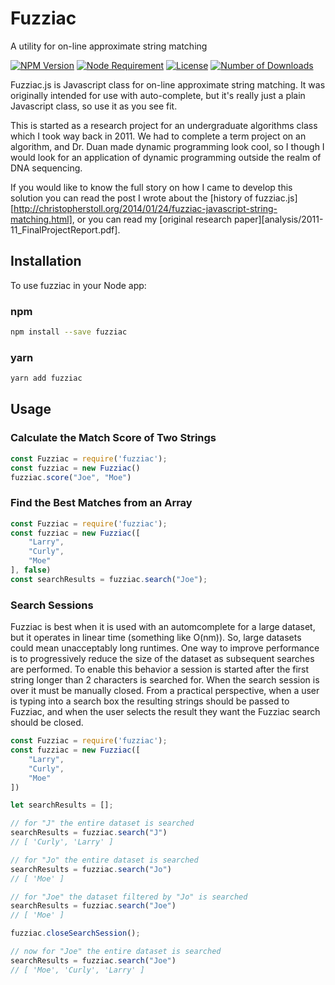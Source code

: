 # Fuzziac

A utility for on-line approximate string matching

<!-- [START badges] -->
[![NPM Version](https://img.shields.io/npm/v/fuzziac.svg)](https://www.npmjs.com/package/fuzziac)
[![Node Requirement](https://img.shields.io/node/v/fuzziac.svg)](https://www.npmjs.com/package/fuzziac)
[![License](https://img.shields.io/npm/l/fuzziac.svg)](https://github.com/skiplist-eng/fuzziac/blob/master/LICENSE)
[![Number of Downloads](https://img.shields.io/npm/dm/fuzziac.svg)](https://www.npmjs.com/package/fuzziac) 
<!-- [END badges] -->

Fuzziac.js is Javascript class for on-line approximate string matching. It was originally intended for use with auto-complete, but it's really just a plain Javascript class, so use it as you see fit.

This is started as a research project for an undergraduate algorithms class which I took way back in 2011. We had to complete a term project on an algorithm, and Dr. Duan made dynamic programming look cool, so I though I would look for an application of dynamic programming outside the realm of DNA sequencing.

If you would like to know the full story on how I came to develop this solution you can read the post I wrote about the [history of fuzziac.js][http://christopherstoll.org/2014/01/24/fuzziac-javascript-string-matching.html], or you can read my [original research paper][analysis/2011-11_FinalProjectReport.pdf].

## Installation  

To use fuzziac in your Node app:  

### npm

```bash
npm install --save fuzziac
```

### yarn

```bash
yarn add fuzziac
```

## Usage

### Calculate the Match Score of Two Strings

```javascript
const Fuzziac = require('fuzziac');
const fuzziac = new Fuzziac()
fuzziac.score("Joe", "Moe")
```

### Find the Best Matches from an Array

```javascript
const Fuzziac = require('fuzziac');
const fuzziac = new Fuzziac([
    "Larry",
    "Curly",
    "Moe"
], false)
const searchResults = fuzziac.search("Joe");
```

### Search Sessions

Fuzziac is best when it is used with an automcomplete for a large dataset, but it operates in linear time (something like O(nm)). So, large datasets could mean unacceptably long runtimes. One way to improve performance is to progressively reduce the size of the dataset as subsequent searches are performed. To enable this behavior a session is started after the first string longer than 2 characters is searched for. When the search session is over it must be manually closed. From a practical perspective, when a user is typing into a search box the resulting strings should be passed to Fuzziac, and when the user selects the result they want the Fuzziac search should be closed.

```javascript
const Fuzziac = require('fuzziac');
const fuzziac = new Fuzziac([
    "Larry",
    "Curly",
    "Moe"
])

let searchResults = [];

// for "J" the entire dataset is searched
searchResults = fuzziac.search("J")
// [ 'Curly', 'Larry' ]

// for "Jo" the entire dataset is searched
searchResults = fuzziac.search("Jo")
// [ 'Moe' ]

// for "Joe" the dataset filtered by "Jo" is searched
searchResults = fuzziac.search("Joe")
// [ 'Moe' ]

fuzziac.closeSearchSession();

// now for "Joe" the entire dataset is searched
searchResults = fuzziac.search("Joe")
// [ 'Moe', 'Curly', 'Larry' ]
```
